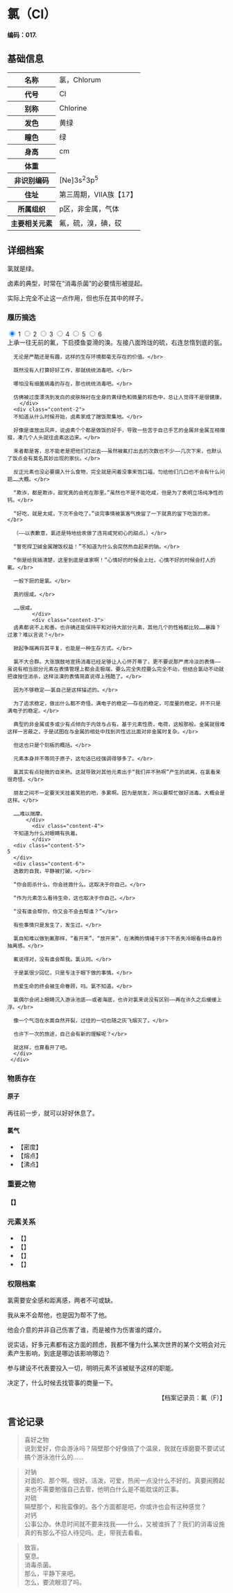 # 氯（Cl）

**编码：017.**

## 基础信息

<table id="chara">
	<tr><th>名称</th><td>氯，Chlorum</td></tr>
  <tr><th>代号</th><td>Cl</td></tr>
  <tr><th>别称</th><td>Chlorine</td></tr>
  <tr><th>发色</th><td>黄绿</td></tr>
  <tr><th>瞳色</th><td>绿</td></tr>
  <tr><th>身高</th><td>cm</td></tr>
  <tr><th>体重</th><td></td></tr>
  <tr><th>非识别编码</th><td>[Ne]3s<sup>2</sup>3p<sup>5</sup></td></tr>
  <tr><th>住址</th><td>第三周期，ⅦA族【17】</td></tr>
  <tr><th>所属组织</th><td>p区，非金属，气体</td></tr>
  <tr><th>主要相关元素</th><td>氟，硫，溴，碘，砹</td></tr>
</table>

## 详细档案

氯就是绿。

卤素的典型，时常在“消毒杀菌”的必要情形被提起。

实际上完全不止这一点作用，但也乐在其中的样子。

### 履历摘选

<section class="tabs">
	        <input id="tab-1" type="radio" name="radio-set" class="tab-selector-1" checked="checked" />
		    <label for="tab-1" class="tab-label-1">1</label>
	        <input id="tab-2" type="radio" name="radio-set" class="tab-selector-2" />
		    <label for="tab-2" class="tab-label-2">2</label>
	        <input id="tab-3" type="radio" name="radio-set" class="tab-selector-3" />
		    <label for="tab-3" class="tab-label-3">3</label>
	        <input id="tab-4" type="radio" name="radio-set" class="tab-selector-4" />
		    <label for="tab-4" class="tab-label-4">4</label>
          <input id="tab-5" type="radio" name="radio-set" class="tab-selector-5" />
        <label for="tab-5" class="tab-label-5">5</label>
          <input id="tab-6" type="radio" name="radio-set" class="tab-selector-6" />
        <label for="tab-6" class="tab-label-6">6</label>
 <div class="clear-shadow"></div>
	<div class="content">
			<div class="content-1">
      上承一往无前的氟，下启摸鱼耍滑的溴。左接八面玲珑的硫，右连怠惰到底的氩。</br>

      无论是严酷还是有趣，这样的生存环境都毫无存在的价值。</br>

      既然没有人打算好好工作，那就统统消毒吧。</br>

      哪怕没有细菌病毒的存在，那也统统消毒吧。</br>

      仿佛被过度漂洗到发白的皮肤映衬在全身的黄绿色和微量的棕色中，总让人觉得不是很健康。
	  	</div>
  	  <div class="content-2">
      不知道从什么时候开始，卤素家成了蹭饭聚集地。</br>

      好像是谁放出风声，说卤素个个都是做饭的好手，导致一些苦于自己手艺的金属非金属互相撺掇，凑几个人头就往卤素这边来。</br>

      来者都是客，总不能老是把他们打出去——虽然被氟打出去的次数也不少——几次下来，也默认了饭点会有莫名其妙出现的家伙。</br>

      反正元素也没必要摄入什么食物，完全就是闲着没事来饱口福，匀给他们几口也不会有什么问题……大概。</br>

      “欺诈，都是欺诈，甜党真的会死在那里。”虽然也不是不能吃咸，但是为了表明立场纯净性的钙。</br>

      “好吃，就是太咸，下次不会吃了。”谈完事情被氯客气挽留了一下就真的留下吃饭的汞。</br>

      （——以表歉意，氯还是特地给汞做了违背咸党初心的甜点。）</br>

      “誓死捍卫碱金属蹭饭权益！”不知道为什么会突然热血起来的钠。</br>

      “倒是给我搞清楚，这里到底是谁家啊！”心情好的时候会上灶，心情不好的时候会打人的氟。</br>

      一般下厨的是氯。</br>

      真的很咸。</br>

      ……很咸。
			</div>
			<div class="content-3">
      卤素都说不上和善。也许碘还能保持平和对待大部分元素，其他几个的性格都比较……暴躁？过激？难以言说？</br>

      掀起争端再将其平复，也能是一种生存方式。</br>

      氯不大合群。大张旗鼓地宣扬消毒已经足够让人心怀芥蒂了，更不要说那严肃冷淡的表情——虽说有相当部分元素在表情管理上都会走极端，要么完全失控要么完全不动，但结合氯动不动就把谁按住消杀，这样淡漠的表情简直说得上残酷了。</br>

      因为不够稳定——氯自己是这样描述的。</br>

      为了追求稳定，做出什么都不奇怪。满电子的稳定——存在的稳定，可度量的稳定。并不只是满电子的稳定。</br>

      典型的非金属或多或少有点倾向于内敛与占有。基于元素性质，电荷，这般那般。金属就很难这样一言蔽之，于是试图在与金属的相处中找到共性远比面对非金属时复杂。</br>

      但这也只是个刻板的概括。</br>

      元素本身并不等同于原子，这句话已经强调得够多了。</br>

      氯其实有点轻微的自来熟。这就导致对其他元素出于“我们并不熟啊”产生的疏离，在氯看来很奇怪。</br>

      朋友之间不一定要天天挂着笑脸的吧，多累啊。因为是朋友，所以要帮忙做好消毒。大概会是这样。</br>

      ……难以揣摩。
		  </div>
			<div class="content-4">
      不知道为什么对眼睛有执着。
			</div>
      <div class="content-5">
    5
      </div>
      <div class="content-6">
      逸散的自我，平静被打破。</br>

      “你会扼杀什么，你会拯救什么。这取决于你自己。</br>

      “作为元素怎么看待生命，这也取决于你自己。</br>

      “没有谁会帮你，你又会不会去帮谁？”</br>

      有些事情只是发生了，发生过。</br>

      氯自知难以做到氟那样，“看开来”，“放开来”，在沸腾的情绪干涉下不丢失冷眼看待自身的抽离感。</br>

      氟说得对，没有谁会帮我。氯认同。</br>

      于是氯很少回忆，只是专注于眼下做的事情。</br>

      热爱生命的终会被生命眷顾，吗。氯不知道。</br>

      氯偶尔会闭上眼睛沉入游泳池底——或者海底，也许对氯来说没有区别——再在许久之后缓缓上浮。</br>

      像一个气泡在水面自然开裂，过往的一切也随之灰飞烟灭了。</br>

      也许下一次的旅途，自己会有新的理解呢？</br>

      就这样，也算看开了吧。
      </div>
	 </div>     
</section>

### 物质存在

#### 原子

再往前一步，就可以好好休息了。

#### 氯气

- 【密度】
- 【熔点】
- 【沸点】

### 重要之物

#### 【】

### 元素关系

- 【】
- 【】
- 【】
- 【】

### 权限档案

氯需要安全感和距离感，两者不可或缺。

我从来不会帮他，也是因为帮不了他。

他会介意的并非自己伤害了谁，而是被作为伤害谁的媒介。

说实话，好多元素都有这方面的顾虑，我都不懂为什么某次世界的某个文明会对元素产生影响，到底是哪边该影响哪边？

参与建设不代表要投入一切，明明元素不该被赋予这样的职能。

决定了，什么时候去找管事的商量一下。

<p align="right">【档案记录员：氟（F）】</p>

## 言论记录

>喜好之物  
说到爱好，你会游泳吗？隔壁那个好像搞了个温泉，我就在琢磨要不要试试搞个游泳池什么的……  

>对钠  
对面的、那个啊。很好。活泼，可爱，热闹一点没什么不好的。真要闹腾起来也不需要勉强自己去管，他明白什么是不能耽误的正事。  
对硫  
隔壁那个，和我蛮像的。各个方面都是吧，你或许也会有这种感觉？  
对钙  
公事公办。休息时间就不要来找我——什么，又被谁拆了？我们的消毒设施真的有那么不招人待见吗。走，带我去看看。

>致盲。  
窒息。  
消毒杀菌。  
那么，平静下来吧。  
怎么，要流眼泪了吗。  
